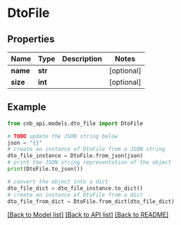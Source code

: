 # DtoFile


## Properties

Name | Type | Description | Notes
------------ | ------------- | ------------- | -------------
**name** | **str** |  | [optional] 
**size** | **int** |  | [optional] 

## Example

```python
from cnb_api.models.dto_file import DtoFile

# TODO update the JSON string below
json = "{}"
# create an instance of DtoFile from a JSON string
dto_file_instance = DtoFile.from_json(json)
# print the JSON string representation of the object
print(DtoFile.to_json())

# convert the object into a dict
dto_file_dict = dto_file_instance.to_dict()
# create an instance of DtoFile from a dict
dto_file_from_dict = DtoFile.from_dict(dto_file_dict)
```
[[Back to Model list]](../README.md#documentation-for-models) [[Back to API list]](../README.md#documentation-for-api-endpoints) [[Back to README]](../README.md)



